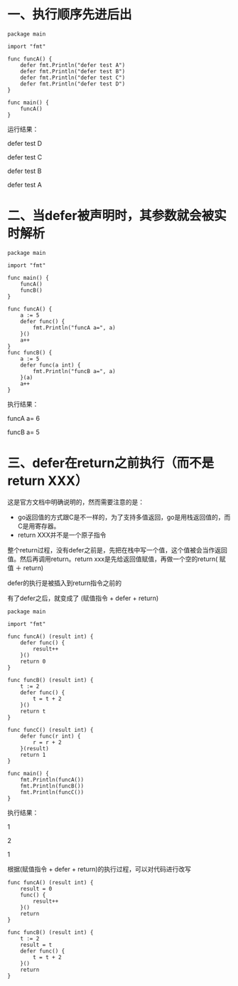 # 一、执行顺序先进后出

```
package main

import "fmt"

func funcA() {
    defer fmt.Println("defer test A")
    defer fmt.Println("defer test B")
    defer fmt.Println("defer test C")
    defer fmt.Println("defer test D")
}

func main() {
    funcA()
}
```

运行结果：

defer test D

defer test C

defer test B

defer test A

# 二、当defer被声明时，其参数就会被实时解析

```
package main

import "fmt"

func main() {
    funcA()
    funcB()
}

func funcA() {
    a := 5
    defer func() {
        fmt.Println("funcA a=", a)
    }() 
    a++ 
}
func funcB() {
    a := 5
    defer func(a int) {
        fmt.Println("funcB a=", a)
    }(a)
    a++ 
}
```

执行结果：

funcA a= 6

funcB a= 5

# 三、defer在return之前执行（而不是return XXX）

这是官方文档中明确说明的，然而需要注意的是：

* go返回值的方式跟C是不一样的，为了支持多值返回，go是用栈返回值的，而C是用寄存器。
* return XXX并不是一个原子指令

整个return过程，没有defer之前是，先把在栈中写一个值，这个值被会当作返回值。然后再调用return。return xxx是先给返回值赋值，再做一个空的return\( 赋值 ＋ return\)

defer的执行是被插入到return指令之前的

有了defer之后，就变成了 \(赋值指令 +  defer + return\)

```
package main

import "fmt"

func funcA() (result int) {
    defer func() {
        result++
    }() 
    return 0
}

func funcB() (result int) {
    t := 2
    defer func() {
        t = t + 2 
    }() 
    return t
}

func funcC() (result int) {
    defer func(r int) {
        r = r + 2 
    }(result)
    return 1
}

func main() {
    fmt.Println(funcA())
    fmt.Println(funcB())
    fmt.Println(funcC())
}
```

执行结果：

1

2

1

根据\(赋值指令 +  defer + return\)的执行过程，可以对代码进行改写

```
func funcA() (result int) {
    result = 0
    func() {
        result++
    }() 
    return 
}
```

```
func funcB() (result int) {
    t := 2
    result = t
    defer func() {
        t = t + 2 
    }() 
    return
}
```



